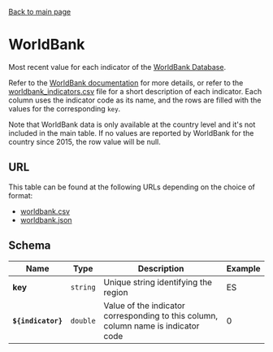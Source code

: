 [Back to main page](../README.md)

# WorldBank
Most recent value for each indicator of the [WorldBank Database][1].

Refer to the [WorldBank documentation][1] for more details, or refer to the
[worldbank_indicators.csv](../src/data/worldbank_indicators.csv) file for a short description of each
indicator. Each column uses the indicator code as its name, and the rows are filled with the values
for the corresponding `key`.

Note that WorldBank data is only available at the country level and it's not included in the main
table. If no values are reported by WorldBank for the country since 2015, the row value will be
null.

## URL
This table can be found at the following URLs depending on the choice of format:
* [worldbank.csv](https://storage.googleapis.com/covid19-open-data/v2/worldbank.csv)
* [worldbank.json](https://storage.googleapis.com/covid19-open-data/v2/worldbank.json)

## Schema
| Name | Type | Description | Example |
| ---- | ---- | ----------- | ------- |
| **key** | `string` | Unique string identifying the region | ES |
| **`${indicator}`** | `double` | Value of the indicator corresponding to this column, column name is indicator code | 0 |

[1]: https://data.worldbank.org
